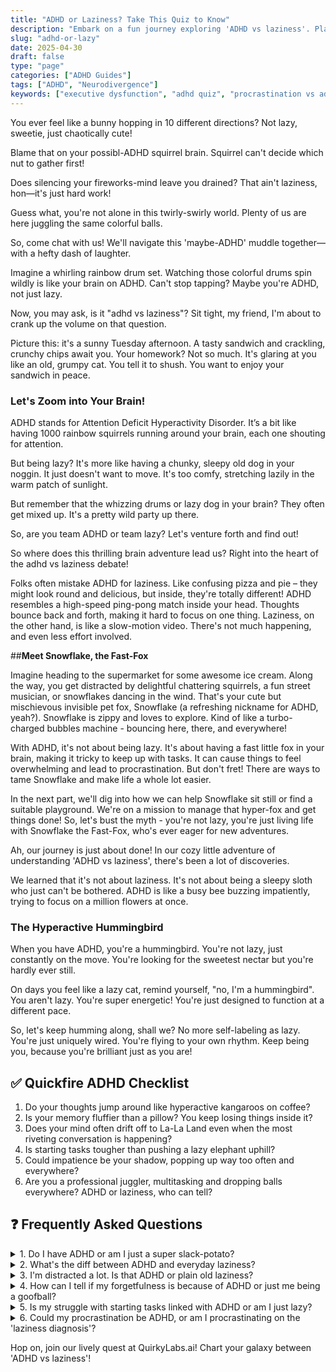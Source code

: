 ```yaml
---
title: "ADHD or Laziness? Take This Quiz to Know"
description: "Embark on a fun journey exploring 'ADHD vs laziness'. Playfully crack the mystery: could it be ADHD, or are you simply having a cozy lazy day!"
slug: "adhd-or-lazy"
date: 2025-04-30
draft: false
type: "page"
categories: ["ADHD Guides"]
tags: ["ADHD", "Neurodivergence"]
keywords: ["executive dysfunction", "adhd quiz", "procrastination vs adhd"]
---
```


You ever feel like a bunny hopping in 10 different directions? Not lazy, sweetie, just chaotically cute!

Blame that on your possibl-ADHD squirrel brain. Squirrel can't decide which nut to gather first!

Does silencing your fireworks-mind leave you drained? That ain't laziness, hon—it's just hard work!

Guess what, you're not alone in this twirly-swirly world. Plenty of us are here juggling the same colorful balls.

So, come chat with us! We'll navigate this 'maybe-ADHD' muddle together—with a hefty dash of laughter.

Imagine a whirling rainbow drum set. Watching those colorful drums spin wildly is like your brain on ADHD. Can't stop tapping? Maybe you're ADHD, not just lazy. 

Now, you may ask, is it "adhd vs laziness"? Sit tight, my friend, I'm about to crank up the volume on that question. 

Picture this: it's a sunny Tuesday afternoon. A tasty sandwich and crackling, crunchy chips await you. Your homework? Not so much. It's glaring at you like an old, grumpy cat. You tell it to shush. You want to enjoy your sandwich in peace.

### Let's Zoom into Your Brain!

ADHD stands for Attention Deficit Hyperactivity Disorder. It’s a bit like having 1000 rainbow squirrels running around your brain, each one shouting for attention.

But being lazy? It's more like having a chunky, sleepy old dog in your noggin. It just doesn't want to move. It's too comfy, stretching lazily in the warm patch of sunlight.

But remember that the whizzing drums or lazy dog in your brain? They often get mixed up. It's a pretty wild party up there.

So, are you team ADHD or team lazy? Let's venture forth and find out!

So where does this thrilling brain adventure lead us? Right into the heart of the adhd vs laziness debate!

Folks often mistake ADHD for laziness. Like confusing pizza and pie – they might look round and delicious, but inside, they're totally different! ADHD resembles a high-speed ping-pong match inside your head. Thoughts bounce back and forth, making it hard to focus on one thing. Laziness, on the other hand, is like a slow-motion video. There's not much happening, and even less effort involved.

##**Meet Snowflake, the Fast-Fox**

Imagine heading to the supermarket for some awesome ice cream. Along the way, you get distracted by delightful chattering squirrels, a fun street musician, or snowflakes dancing in the wind. That's your cute but mischievous invisible pet fox, Snowflake (a refreshing nickname for ADHD, yeah?). Snowflake is zippy and loves to explore. Kind of like a turbo-charged bubbles machine - bouncing here, there, and everywhere!

With ADHD, it's not about being lazy. It's about having a fast little fox in your brain, making it tricky to keep up with tasks. It can cause things to feel overwhelming and lead to procrastination. But don't fret! There are ways to tame Snowflake and make life a whole lot easier.

In the next part, we'll dig into how we can help Snowflake sit still or find a suitable playground. We're on a mission to manage that hyper-fox and get things done! So, let's bust the myth - you're not lazy, you're just living life with Snowflake the Fast-Fox, who's ever eager for new adventures.

Ah, our journey is just about done! In our cozy little adventure of understanding 'ADHD vs laziness', there's been a lot of discoveries.

We learned that it's not about laziness. It's not about being a sleepy sloth who just can't be bothered. ADHD is like a busy bee buzzing impatiently, trying to focus on a million flowers at once. 

### The Hyperactive Hummingbird 
When you have ADHD, you're a hummingbird. You're not lazy, just constantly on the move. You're looking for the sweetest nectar but you're hardly ever still. 

On days you feel like a lazy cat, remind yourself, "no, I'm a hummingbird". You aren't lazy. You're super energetic! You're just designed to function at a different pace. 

So, let's keep humming along, shall we? No more self-labeling as lazy. You're just uniquely wired. You're flying to your own rhythm. Keep being you, because you're brilliant just as you are!

## ✅ Quickfire ADHD Checklist

1. Do your thoughts jump around like hyperactive kangaroos on coffee?
2. Is your memory fluffier than a pillow? You keep losing things inside it?
3. Does your mind often drift off to La-La Land even when the most riveting conversation is happening?
4. Is starting tasks tougher than pushing a lazy elephant uphill?
5. Could impatience be your shadow, popping up way too often and everywhere?
6. Are you a professional juggler, multitasking and dropping balls everywhere? ADHD or laziness, who can tell?

## ❓ Frequently Asked Questions

<details>
<summary>1. Do I have ADHD or am I just a super slack-potato?</summary>
No judgement here, friend! ADHD and our lazy days can feel quite similar. A doc can help you sort that cookie out.
</details>

<details>
<summary>2. What's the diff between ADHD and everyday laziness?</summary>
Super quick answer: laziness is a choice, ADHD isn't. It's like choosing between eating candy or broccoli, you know what I mean?
</details>

<details>
<summary>3. I'm distracted a lot. Is that ADHD or plain old laziness?</summary>
Being distracted doesn't always shout ADHD. Even kittens get distracted! Let's be curious and check further.
</details>

<details>
<summary>4. How can I tell if my forgetfulness is because of ADHD or just me being a goofball?</summary>
Forgetfulness can be a sign of both ADHD and being a fun-loving goofball! Talk to a doc for the full kiddie pool scoop!
</details>

<details>
<summary>5. Is my struggle with starting tasks linked with ADHD or am I just lazy?</summary>
Struggle kickstarting tasks: classic ADHD! But hey, even superheroes have their 'lazy cape' days.
</details>

<details>
<summary>6. Could my procrastination be ADHD, or am I procrastinating on the 'laziness diagnosis'?</summary>
Hmm, procrastination could be one sneaky symptom of ADHD, not necessarily laziness. Double tag a doc for the answer!
</details>

Hop on, join our lively quest at QuirkyLabs.ai! Chart your galaxy between 'ADHD vs laziness'!
